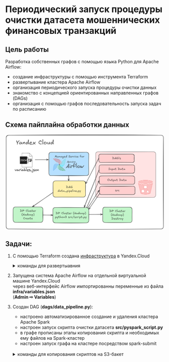 # Периодический запуск процедуры очистки датасета мошеннических финансовых транзакций


## Цель работы
Разработка собственных графов с помощью языка Python для Apache Airflow:
  * создание инфраструктуры с помощью инструмента Terraform
  * развертывание кластера Apache Airflow
  * организация периодического запуска процедуры очистки данных
  * знакомство с концепцией ориентированных направленных графов (DAGs) 
  * организация с помощью графов последовательность запуска задач по расписанию 


## Схема пайплайна обработки данных

![](./img/scheme.png)

## Задачи:
1. С помощью Terraform создана [инфраструктура](./infra) в Yandex.Cloud
    <details>
      <summary>команды для развертыавния</summary>

      ```
      $ make init -C infra
      $ make apply -C infra
      ```
    </details>

2. Запущена система Apache Airflow на отдельной виртуальной машине Yandex.Cloud \
  через веб-интерфейс Airflow импортированны переменные из файла **infra/variables.json** \
  (**Admin ⇨ Variables**)

3. Создан DAG (**dags/data_pipeline.py**):
    * настроено автоматизированное создание и удаления кластера Apache Spark 
    * настроен запуск скрипта очистки датасета **src/pyspark_script.py** 
    * в графе прописаны этапы копирования скрипта и необходимых ему файлов на Spark-кластер
    * настроен запуск графа на кластере посредством spark-submit
    
    <br />
    <details>
      <summary>команды для копирования скриптов на S3-бакет</summary>

      ```
      $ make upload_src
      $ make upload_dags
      $ make upload_data
      ```
      или одной командой
      ```
      $ make upload_all
      ```
    </details>

<!-- 
4. Убедиться, что граф загрузился в систему и отображается в графическом
интерфейсе. Файл(-ы) с DAG необходимо разместить в Вашем GitHub- репозитории и
предоставить для проверки.
5. Разрешить периодическое исполнение разработанного DAG в Apache AirFlow и
протестировать его работоспособность. Требуется дождаться не менее трёх успешных
запусков процедуры очистки датасета по расписанию. Снимок экрана, подтверждающий
успешную работу системы, необходимо привести в README-файле Вашего GitHubрепозитория.
6. В соответствии с достигнутыми результатами, изменить статус ранее созданных
задач на Kanban-доске в GitHub Projects. Возможно, некоторые задачи нужно будет
скорректировать, разделить на подзадачи или объединить друг с другом.
7. Полностью удалить созданный кластер, чтобы избежать оплаты ресурсов в период
его простаивания.
-->

